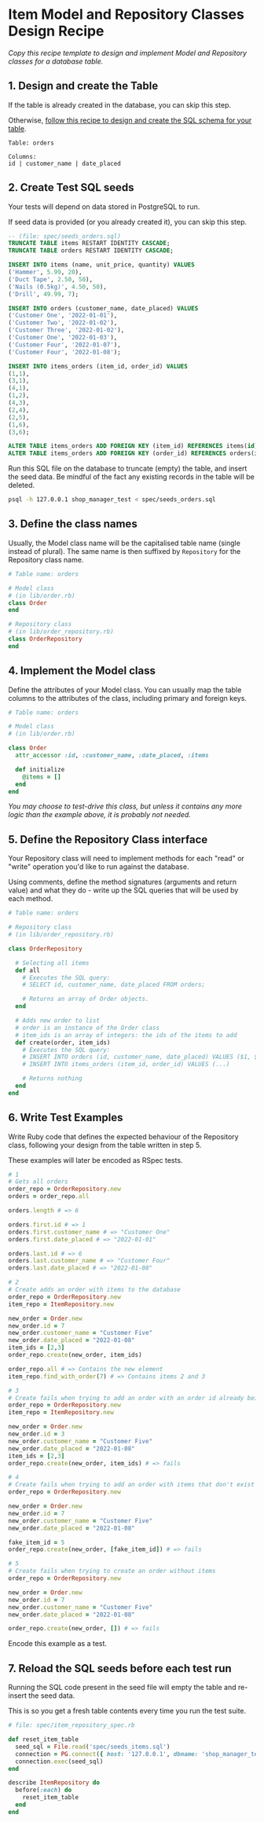 # Item Model and Repository Classes Design Recipe

_Copy this recipe template to design and implement Model and Repository classes for a database table._

## 1. Design and create the Table

If the table is already created in the database, you can skip this step.

Otherwise, [follow this recipe to design and create the SQL schema for your table](./single_table_design_recipe_template.md).

```
Table: orders

Columns:
id | customer_name | date_placed
```

## 2. Create Test SQL seeds

Your tests will depend on data stored in PostgreSQL to run.

If seed data is provided (or you already created it), you can skip this step.

```sql
-- (file: spec/seeds_orders.sql)
TRUNCATE TABLE items RESTART IDENTITY CASCADE;
TRUNCATE TABLE orders RESTART IDENTITY CASCADE;

INSERT INTO items (name, unit_price, quantity) VALUES
('Hammer', 5.99, 20),
('Duct Tape', 2.50, 50),
('Nails (0.5kg)', 4.50, 50),
('Drill', 49.99, 7);

INSERT INTO orders (customer_name, date_placed) VALUES
('Customer One', '2022-01-01'),
('Customer Two', '2022-01-02'),
('Customer Three', '2022-01-02'),
('Customer One', '2022-01-03'),
('Customer Four', '2022-01-07'),
('Customer Four', '2022-01-08');

INSERT INTO items_orders (item_id, order_id) VALUES
(1,1),
(3,1),
(4,1),
(1,2),
(4,3),
(2,4),
(2,5),
(1,6),
(3,6);

ALTER TABLE items_orders ADD FOREIGN KEY (item_id) REFERENCES items(id);
ALTER TABLE items_orders ADD FOREIGN KEY (order_id) REFERENCES orders(id);
```

Run this SQL file on the database to truncate (empty) the table, and insert the seed data. Be mindful of the fact any existing records in the table will be deleted.

```bash
psql -h 127.0.0.1 shop_manager_test < spec/seeds_orders.sql
```

## 3. Define the class names

Usually, the Model class name will be the capitalised table name (single instead of plural). The same name is then suffixed by `Repository` for the Repository class name.

```ruby
# Table name: orders

# Model class
# (in lib/order.rb)
class Order
end

# Repository class
# (in lib/order_repository.rb)
class OrderRepository
end
```

## 4. Implement the Model class

Define the attributes of your Model class. You can usually map the table columns to the attributes of the class, including primary and foreign keys.

```ruby
# Table name: orders

# Model class
# (in lib/order.rb)

class Order
  attr_accessor :id, :customer_name, :date_placed, :items

  def initialize
    @items = []
  end
end
```

*You may choose to test-drive this class, but unless it contains any more logic than the example above, it is probably not needed.*

## 5. Define the Repository Class interface

Your Repository class will need to implement methods for each "read" or "write" operation you'd like to run against the database.

Using comments, define the method signatures (arguments and return value) and what they do - write up the SQL queries that will be used by each method.

```ruby
# Table name: orders

# Repository class
# (in lib/order_repository.rb)

class OrderRepository

  # Selecting all items
  def all
    # Executes the SQL query:
    # SELECT id, customer_name, date_placed FROM orders;

    # Returns an array of Order objects.
  end

  # Adds new order to list
  # order is an instance of the Order class
  # item_ids is an array of integers: the ids of the items to add
  def create(order, item_ids)
    # Executes the SQL query:
    # INSERT INTO orders (id, customer_name, date_placed) VALUES ($1, $2, $3);
    # INSERT INTO items_orders (item_id, order_id) VALUES (...)

    # Returns nothing
  end
end
```

## 6. Write Test Examples

Write Ruby code that defines the expected behaviour of the Repository class, following your design from the table written in step 5.

These examples will later be encoded as RSpec tests.

```ruby
# 1
# Gets all orders
order_repo = OrderRepository.new
orders = order_repo.all

orders.length # => 6

orders.first.id # => 1
orders.first.customer_name # => "Customer One"
orders.first.date_placed # => "2022-01-01"

orders.last.id # => 6
orders.last.customer_name # => "Customer Four"
orders.last.date_placed # => "2022-01-08"

# 2
# Create adds an order with items to the database
order_repo = OrderRepository.new
item_repo = ItemRepository.new

new_order = Order.new
new_order.id = 7
new_order.customer_name = "Customer Five"
new_order.date_placed = "2022-01-08"
item_ids = [2,3]
order_repo.create(new_order, item_ids)

order_repo.all # => Contains the new element
item_repo.find_with_order(7) # => Contains items 2 and 3

# 3
# Create fails when trying to add an order with an order id already being used
order_repo = OrderRepository.new
item_repo = ItemRepository.new

new_order = Order.new
new_order.id = 3
new_order.customer_name = "Customer Five"
new_order.date_placed = "2022-01-08"
item_ids = [2,3]
order_repo.create(new_order, item_ids) # => fails

# 4
# Create fails when trying to add an order with items that don't exist
order_repo = OrderRepository.new

new_order = Order.new
new_order.id = 7
new_order.customer_name = "Customer Five"
new_order.date_placed = "2022-01-08"

fake_item_id = 5
order_repo.create(new_order, [fake_item_id]) # => fails

# 5
# Create fails when trying to create an order without items
order_repo = OrderRepository.new

new_order = Order.new
new_order.id = 7
new_order.customer_name = "Customer Five"
new_order.date_placed = "2022-01-08"

order_repo.create(new_order, []) # => fails
```

Encode this example as a test.

## 7. Reload the SQL seeds before each test run

Running the SQL code present in the seed file will empty the table and re-insert the seed data.

This is so you get a fresh table contents every time you run the test suite.

```ruby
# file: spec/item_repository_spec.rb

def reset_item_table
  seed_sql = File.read('spec/seeds_items.sql')
  connection = PG.connect({ host: '127.0.0.1', dbname: 'shop_manager_test' })
  connection.exec(seed_sql)
end

describe ItemRepository do
  before(:each) do 
    reset_item_table
  end
end
```